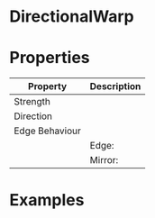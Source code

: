 # DirectionalWarp


# Properties


| Property | Description| 
| -------- | -----------|
| Strength |  |
| Direction |  |
| Edge Behaviour |  |
| | Edge: <desc> |
| | Mirror: <desc> |




# Examples
